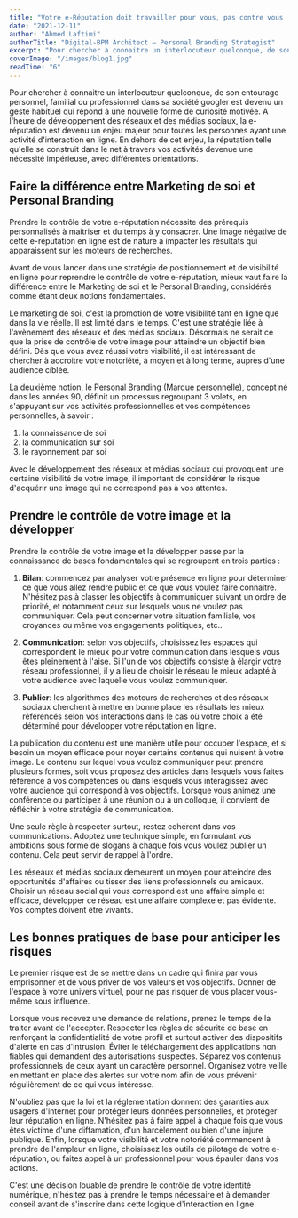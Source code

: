 ```yaml
---
title: "Votre e-Réputation doit travailler pour vous, pas contre vous !"
date: "2021-12-11"
author: "Ahmed Laftimi"
authorTitle: "Digital-BPM Architect – Personal Branding Strategist"
excerpt: "Pour chercher à connaitre un interlocuteur quelconque, de son entourage personnel, familial ou professionnel dans sa société googler est devenu un geste habituel qui répond à une nouvelle forme de curiosité motivée."
coverImage: "/images/blog1.jpg"
readTime: "6"
---
```


Pour chercher à connaitre un interlocuteur quelconque, de son entourage personnel, familial ou professionnel dans sa société googler est devenu un geste habituel qui répond à une nouvelle forme de curiosité motivée. A l'heure de développement des réseaux et des médias sociaux, la e-réputation est devenu un enjeu majeur pour toutes les personnes ayant une activité d'interaction en ligne. En dehors de cet enjeu, la réputation telle qu'elle se construit dans le net à travers vos activités devenue une nécessité impérieuse, avec différentes orientations.

## Faire la différence entre Marketing de soi et Personal Branding

Prendre le contrôle de votre e-réputation nécessite des prérequis personnalisés à maitriser et du temps à y consacrer. Une image négative de cette e-réputation en ligne est de nature à impacter les résultats qui apparaissent sur les moteurs de recherches.

Avant de vous lancer dans une stratégie de positionnement et de visibilité en ligne pour reprendre le contrôle de votre e-réputation, mieux vaut faire la différence entre le Marketing de soi et le Personal Branding, considérés comme étant deux notions fondamentales.

Le marketing de soi, c'est la promotion de votre visibilité tant en ligne que dans la vie réelle. Il est limité dans le temps. C'est une stratégie liée à l'avènement des réseaux et des médias sociaux. Désormais ne serait ce que la prise de contrôle de votre image pour atteindre un objectif bien défini. Dès que vous avez réussi votre visibilité, il est intéressant de chercher à accroitre votre notoriété, à moyen et à long terme, auprès d'une audience ciblée.

La deuxième notion, le Personal Branding (Marque personnelle), concept né dans les années 90, définit un processus regroupant 3 volets, en s'appuyant sur vos activités professionnelles et vos compétences personnelles, à savoir :
1. la connaissance de soi
2. la communication sur soi
3. le rayonnement par soi

Avec le développement des réseaux et médias sociaux qui provoquent une certaine visibilité de votre image, il important de considérer le risque d'acquérir une image qui ne correspond pas à vos attentes.

## Prendre le contrôle de votre image et la développer

Prendre le contrôle de votre image et la développer passe par la connaissance de bases fondamentales qui se regroupent en trois parties :

1. **Bilan**: commencez par analyser votre présence en ligne pour déterminer ce que vous allez rendre public et ce que vous voulez faire connaitre. N'hésitez pas à classer les objectifs à communiquer suivant un ordre de priorité, et notamment ceux sur lesquels vous ne voulez pas communiquer. Cela peut concerner votre situation familiale, vos croyances ou même vos engagements politiques, etc..

2. **Communication**: selon vos objectifs, choisissez les espaces qui correspondent le mieux pour votre communication dans lesquels vous êtes pleinement à l'aise. Si l'un de vos objectifs consiste à élargir votre réseau professionnel, il y a lieu de choisir le réseau le mieux adapté à votre audience avec laquelle vous voulez communiquer.

3. **Publier**: les algorithmes des moteurs de recherches et des réseaux sociaux cherchent à mettre en bonne place les résultats les mieux référencés selon vos interactions dans le cas où votre choix a été déterminé pour développer votre réputation en ligne.

La publication du contenu est une manière utile pour occuper l'espace, et si besoin un moyen efficace pour noyer certains contenus qui nuisent à votre image. Le contenu sur lequel vous voulez communiquer peut prendre plusieurs formes, soit vous proposez des articles dans lesquels vous faites référence à vos compétences ou dans lesquels vous interagissez avec votre audience qui correspond à vos objectifs. Lorsque vous animez une conférence ou participez à une réunion ou à un colloque, il convient de réfléchir à votre stratégie de communication.

Une seule règle à respecter surtout, restez cohérent dans vos communications. Adoptez une technique simple, en formulant vos ambitions sous forme de slogans à chaque fois vous voulez publier un contenu. Cela  peut servir de rappel à l'ordre.

Les réseaux et médias sociaux demeurent un moyen pour atteindre des opportunités d'affaires ou tisser des liens professionnels ou amicaux. Choisir un réseau social qui vous correspond est une affaire simple et efficace, développer ce réseau est une affaire complexe et pas évidente. Vos comptes doivent être vivants.

## Les bonnes pratiques de base pour anticiper les risques

Le premier risque est de se mettre dans un cadre qui finira par vous emprisonner et de vous priver de vos valeurs et vos objectifs. Donner de l'espace à votre univers virtuel, pour ne pas risquer de vous placer vous-même sous influence.

Lorsque vous recevez une demande de relations, prenez le temps de la traiter avant de l'accepter. Respecter les règles de sécurité de base en renforçant la confidentialité de votre profil et surtout activer des dispositifs d'alerte en cas d'intrusion. Éviter le téléchargement des applications non fiables qui demandent des autorisations suspectes. Séparez vos contenus professionnels de ceux ayant un caractère personnel. Organisez votre veille en mettant en place des alertes sur votre nom afin de vous prévenir régulièrement de ce qui vous intéresse.

N'oubliez pas que la loi et la réglementation donnent des garanties aux usagers d'internet pour protéger leurs données personnelles, et protéger leur réputation en ligne. N'hésitez pas à faire appel à chaque fois que vous êtes victime d'une diffamation, d'un harcèlement ou bien d'une injure publique. Enfin, lorsque votre visibilité et votre notoriété commencent à prendre de l'ampleur en ligne, choisissez les outils de pilotage de votre e-réputation, ou faites appel à un professionnel pour vous épauler dans vos actions.

C'est une décision louable de prendre le contrôle de votre identité numérique, n'hésitez pas à prendre le temps nécessaire et à demander conseil avant de s'inscrire dans cette logique d'interaction en ligne.
